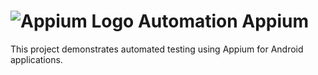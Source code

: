 # ![Appium Logo](https://appium.io/docs/en/latest/assets/images/appium-logo-horiz.png) Automation Appium

This project demonstrates automated testing using Appium for Android applications.
